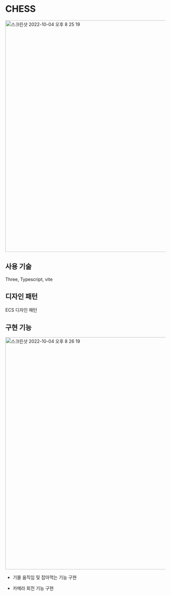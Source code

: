 # CHESS

<img width="725" alt="스크린샷 2022-10-04 오후 8 25 19" src="https://user-images.githubusercontent.com/46440142/193807754-6d7a3a60-9868-4e79-8403-1408541b5c7b.png">

## 사용 기술
Three, Typescript, vite

## 디자인 패턴
ECS 디자인 패턴

## 구현 기능
<img width="727" alt="스크린샷 2022-10-04 오후 8 26 19" src="https://user-images.githubusercontent.com/46440142/193810332-566954c0-7249-4229-9263-27e8b6334df0.png">

- 기물 움직임 및 잡아먹는 기능 구현

- 카메라 회전 기능 구현
